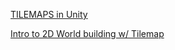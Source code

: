 [TILEMAPS in Unity](https://www.youtube.com/watch?v=ryISV_nH8qw)

[Intro to 2D World building w/ Tilemap](https://unity3d.com/learn/tutorials/topics/2d-game-creation/intro-2d-world-building-w-tilemap?playlist=17093)
